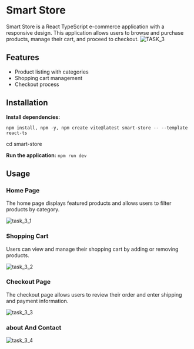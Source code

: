 # Smart Store

Smart Store is a React TypeScript e-commerce application with a responsive design. This application allows users to browse and purchase products, manage their cart, and proceed to checkout.
![TASK_3](https://github.com/user-attachments/assets/471cf67a-815e-4e18-97a5-d0ec1f4822b2)


## Features

- Product listing with categories
- Shopping cart management
- Checkout process

## Installation

 **Install dependencies:**
  
    npm install, npm -y, npm create vite@latest smart-store -- --template react-ts
cd smart-store


 **Run the application:**
    ```
    npm run dev
    ```

## Usage

### Home Page

The home page displays featured products and allows users to filter products by category.

![task_3_1](https://github.com/user-attachments/assets/999f8c61-69ee-4663-95ac-aa0528690e3f)




### Shopping Cart

Users can view and manage their shopping cart by adding or removing products.

![task_3_2](https://github.com/user-attachments/assets/12c67a24-b872-4adf-9970-abfd2ba4ea6b)


### Checkout Page

The checkout page allows users to review their order and enter shipping and payment information.

![task_3_3](https://github.com/user-attachments/assets/04c29204-639f-4b06-89c6-682bdb662ae7)


### about And Contact

![task_3_4](https://github.com/user-attachments/assets/81c56a32-8e9c-49ec-86e2-5cfc1265ef0f)


